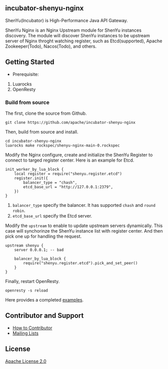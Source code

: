 incubator-shenyu-nginx
---

ShenYu(Incubator) is High-Performance Java API Gateway. 

ShenYu Nginx is an Nginx Upstream module for ShenYu instances discovery. The module will discover ShenYu instances to be upstream server of Nginx throght watching register, such as Etcd(supported), Apache Zookeeper(Todo), Nacos(Todo), and others.

## Getting Started

- Prerequisite:
1. Luarocks
2. OpenResty

### Build from source

The first, clone the source from Github.
```shell
git clone https://github.com/apache/incubator-shenyu-nginx
```

Then, build from source and install.
```shell
cd incubator-shenyu-nginx
luarocks make rockspec/shenyu-nginx-main-0.rockspec
```

Modify the Nginx configure, create and initialize the ShenYu Register to connect to targed register center.  Here is an example for Etcd.
```
init_worker_by_lua_block {
    local register = require("shenyu.register.etcd")
    register.init({
        balancer_type = "chash",
        etcd_base_url = "http://127.0.0.1:2379",
    })
}
```

1. `balancer_type` specify the balancer. It has supported `chash` and `round robin`.
2. `etcd_base_url` specify the Etcd server.

Modify the `upstream` to enable to update upstream servers dynamically. This case will synchorinze the ShenYu instance list with register center. 
And then pick one up for handling the request.
```
upstream shenyu {
    server 0.0.0.1; -- bad 
    
    balancer_by_lua_block {
        require("shenyu.register.etcd").pick_and_set_peer()
    }
}
```

Finally, restart OpenResty.
```shell
openresty -s reload
```

Here provides a completed [examples](https://github.com/apache/incubator-shenyu-nginx/tree/main/example).

## Contributor and Support

* [How to Contributor](https://shenyu.apache.org/community/contributor-guide)
* [Mailing Lists](mailto:dev@shenyu.apache.org)

## License

[Apache License 2.0](https://apache.org/licenses/LICENSE-2.0)
